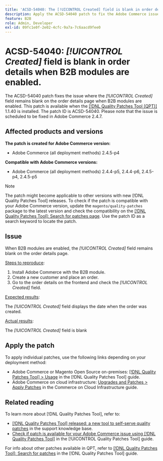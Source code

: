 ```yaml
---
title: 'ACSD-54040: The [!UICONTROL Created] field is blank in order details when B2B modules are enabled'
description: Apply the ACSD-54040 patch to fix the Adobe Commerce issue where the [!UICONTROL Created] field is blank on the order details page when B2B modules are enabled.
feature: B2B
role: Admin, Developer
exl-id: 09fc1e0f-2e02-4cfc-9a7a-7c6aacd9fee0
---
```

# ACSD-54040: *[!UICONTROL Created]* field is blank in order details when B2B modules are enabled.

The ACSD-54040 patch fixes the issue where the *[!UICONTROL Created]* field remains blank on the order details page when B2B modules are enabled. This patch is available when the [[!DNL Quality Patches Tool (QPT)]](https://experienceleague.adobe.com/en/docs/commerce-knowledge-base/kb/announcements/commerce-announcements/magento-quality-patches-released-new-tool-to-self-serve-quality-patches) 1.1.40 is installed. The patch ID is ACSD-54040. Please note that the issue is scheduled to be fixed in Adobe Commerce 2.4.7.

## Affected products and versions

**The patch is created for Adobe Commerce version:**

* Adobe Commerce (all deployment methods) 2.4.5-p4

**Compatible with Adobe Commerce versions:**

* Adobe Commerce (all deployment methods) 2.4.4-p5, 2.4.4-p6, 2.4.5-p4, 2.4.5-p5

>[!NOTE]
>
>The patch might become applicable to other versions with new [!DNL Quality Patches Tool] releases. To check if the patch is compatible with your Adobe Commerce version, update the `magento/quality-patches` package to the latest version and check the compatibility on the [[!DNL Quality Patches Tool]: Search for patches page](https://experienceleague.adobe.com/tools/commerce-quality-patches/index.html). Use the patch ID as a search keyword to locate the patch.

## Issue

When B2B modules are enabled, the *[!UICONTROL Created]* field remains blank on the order details page.

<u>Steps to reproduce</u>:

1. Install Adobe Commerce with the B2B module.
1. Create a new customer and place an order.
1. Go to the order details on the frontend and check the *[!UICONTROL Created]* field.

<u>Expected results</u>:

The *[!UICONTROL Created]* field displays the date when the order was created.

<u>Actual results</u>:

The *[!UICONTROL Created]* field is blank

## Apply the patch

To apply individual patches, use the following links depending on your deployment method:

* Adobe Commerce or Magento Open Source on-premises: [[!DNL Quality Patches Tool] > Usage](/help/tools/quality-patches-tool/usage.md) in the [!DNL Quality Patches Tool] guide.
* Adobe Commerce on cloud infrastructure: [Upgrades and Patches > Apply Patches](https://experienceleague.adobe.com/docs/commerce-cloud-service/user-guide/develop/upgrade/apply-patches.html) in the Commerce on Cloud Infrastructure guide.

## Related reading

To learn more about [!DNL Quality Patches Tool], refer to:

* [[!DNL Quality Patches Tool] released: a new tool to self-serve quality patches](https://experienceleague.adobe.com/en/docs/commerce-knowledge-base/kb/announcements/commerce-announcements/magento-quality-patches-released-new-tool-to-self-serve-quality-patches) in the support knowledge base.
* [Check if patch is available for your Adobe Commerce issue using [!DNL Quality Patches Tool]](/help/tools/quality-patches-tool/patches-available-in-qpt/check-patch-for-magento-issue-with-magento-quality-patches.md) in the [!UICONTROL Quality Patches Tool] guide.


For info about other patches available in QPT, refer to [[!DNL Quality Patches Tool]: Search for patches](https://experienceleague.adobe.com/tools/commerce-quality-patches/index.html) in the [!DNL Quality Patches Tool] guide.
